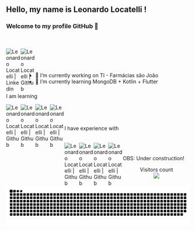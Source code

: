 ## Hello, my name is Leonardo Locatelli ! 
### Welcome to my profile GitHub 👋
<br>
<br>
<a href="https://www.linkedin.com/in/leonardo-locatelli-030914210/">
  <img align="left" alt="Leonardo Locatelli | Linkedin" width="40px" src="https://raw.github.com/marcelo-marcal/marcelo-marcal/main/imgs/linkedin.png" />
</a>
<a href="https://github.com/LeonardoLocatelli">
  <img align="left" alt="Leonardo Locatelli | Github" width="40px" src="https://raw.github.com/marcelo-marcal/marcelo-marcal/main/imgs/github.png" />
</a>
<br>
<br>
<br>

- 🔭 I’m currently working on TI - Farmácias são João
- 🌱 I’m currently learning MongoDB + Kotlin + Flutter

### 
I am learning

<img align="left" alt="Leonardo Locatelli | Github" width="40px" src="https://cdn.jsdelivr.net/gh/devicons/devicon/icons/kotlin/kotlin-original.svg" />
<img align="left" alt="Leonardo Locatelli | Github" width="40px" src="https://cdn.jsdelivr.net/gh/devicons/devicon/icons/flutter/flutter-original.svg" />
<img align="left" alt="Leonardo Locatelli | Github" width="40px" src="https://cdn.jsdelivr.net/gh/devicons/devicon/icons/mongodb/mongodb-original.svg" />
<img align="left" alt="Leonardo Locatelli | Github" width="40px" src="https://cdn.jsdelivr.net/gh/devicons/devicon/icons/react/react-original.svg" />
<br>
<br>

###
I have experience with

<br>

<img align="left" alt="Leonardo Locatelli | Github" width="40px" src="https://cdn.jsdelivr.net/gh/devicons/devicon/icons/kotlin/kotlin-original.svg" />
<img align="left" alt="Leonardo Locatelli | Github" width="40px" src="https://cdn.jsdelivr.net/gh/devicons/devicon/icons/flutter/flutter-original.svg" />
<img align="left" alt="Leonardo Locatelli | Github" width="40px" src="https://cdn.jsdelivr.net/gh/devicons/devicon/icons/mongodb/mongodb-original.svg" />
<img align="left" alt="Leonardo Locatelli | Github" width="40px" src="https://cdn.jsdelivr.net/gh/devicons/devicon/icons/oracle/oracle-original.svg" />
<br>
<br>
OBS: Under construction!
<br>
  
 <p align="center"> 
  Visitors count<br>
  <img src="https://profile-counter.glitch.me/LeonardoLocatelli/count.svg" />
</p>
 
![Snake animation](https://github.com/ellen2121/ellen2121/blob/output/github-contribution-grid-snake.svg)

